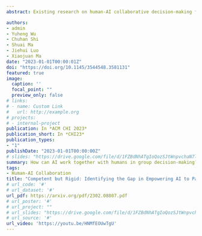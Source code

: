 ```yaml
---
abstract: Existing research on human-AI collaborative decision-making focuses mainly on the interaction between AI and individual decision-makers. There is a limited understanding of how AI may perform in group decision-making. This paper presents a wizard-of-oz study in which two participants and an AI form a committee to rank three English essays. One novelty of our study is that we adopt a speculative design by endowing AI equal power to humans in group decision-making. We enable the AI to discuss and vote equally with other human members. We find that although the voice of AI is considered valuable, AI still plays a secondary role in the group because it cannot fully follow the dynamics of the discussion and make progressive contributions. Moreover, the divergent opinions of our participants regarding an "equal AI" shed light on the possible future of human-AI relations.

authors:
- admin
- Yuheng Wu
- Chuhan Shi
- Shuai Ma
- Jiehui Luo
- Xiaojuan Ma
date: "2023-01-01T00:00:01Z"
doi: "https://doi.org/10.1145/3544548.3581131"
featured: true
image:
  caption: ''
  focal_point: ""
  preview_only: false
# links:
# - name: Custom Link
#   url: http://example.org
# projects:
# - internal-project
publication: In *ACM CHI 2023*
publication_short: In *CHI23*
publication_types:
- "1"
publishDate: "2023-01-01T00:00:00Z"
# slides: "https://drive.google.com/file/d/1FZBdNhATgIoQozSJtWnpvchaN7lDWpdP/view?usp=sharing"
summary: How can AI work together with humans in group decision-making?
tags:
- Human-AI Collaboration
title: "Competent but Rigid: Identifying the Gap in Empowering AI to Participate Equally in Group Decision-Making"
# url_code: '#'
# url_dataset: '#'
url_pdf: https://arxiv.org/pdf/2302.08807.pdf
# url_poster: '#'
# url_project: ""
# url_slides: "https://drive.google.com/file/d/1FZBdNhATgIoQozSJtWnpvchaN7lDWpdP/view?usp=sharing"
# url_source: '#'
url_video: 'https://youtu.be/HNMfEOUwTgU'
---
```

<!-- 
{{% callout note %}}
Click the *Cite* button above to demo the feature to enable visitors to import publication metadata into their reference management software.
{{% /callout %}}

{{% callout note %}}
Click the *Slides* button above to demo Academic's Markdown slides feature.
{{% /callout %}}

Supplementary notes can be added here, including [code and math](https://sourcethemes.com/academic/docs/writing-markdown-latex/). -->

